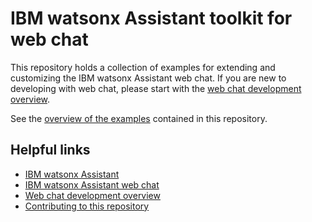 # IBM watsonx Assistant toolkit for web chat

This repository holds a collection of examples for extending and customizing the IBM watsonx Assistant web chat. If you are new to developing with web chat, please start with the [web chat development overview](https://cloud.ibm.com/docs/watson-assistant?topic=watson-assistant-web-chat-develop).

See the [overview of the examples](examples/README.md) contained in this repository.

## Helpful links
- [IBM watsonx Assistant](https://cloud.ibm.com/docs/watson-assistant)
- [IBM watsonx Assistant web chat](https://cloud.ibm.com/docs/watson-assistant?topic=watson-assistant-web-chat-overview)
- [Web chat development overview](https://cloud.ibm.com/docs/watson-assistant?topic=watson-assistant-web-chat-develop)
- [Contributing to this repository](CONTRIBUTING.md)